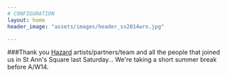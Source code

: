 ```yaml
---
# CONFIGURATION
layout: home
header_image: "assets/images/header_ss2014wrn.jpg"

---
```

###Thank you [Hazard](/current/2014-hazard) artists/partners/team and all the people that joined us in St Ann's Square last Saturday… We're taking a short summer break before A/W14.
